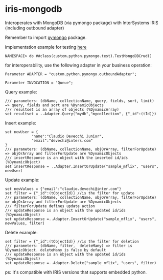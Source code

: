 # iris-mongodb
Interoperates with MongoDB (via pymongo package) with InterSystems IRIS (including outbound adapter)

Remember to import [pymongo](https://docs.intersystems.com/irislatest/csp/docbook/DocBook.UI.Page.cls?KEY=AFL_epython#AFL_epython_pylibrary_install) package.

implementation example for testing [here](/src/test.cls)
```
NAMESPACE> do ##class(custom.python.pymongo.test).TestMongoDBCrud()
```

for interoperability, use the following adapter in your business operation:

```
Parameter ADAPTER = "custom.python.pymongo.outboundAdapter";

Parameter INVOCATION = "Queue";
```

Query example: 
```
/// parameters: (dbName, collectionName, query, fields, sort, limit) => query, fields and sort are %DynamicObjects
/// resultset is an array of objects (%DynamicArray)
set resultset = ..Adapter.Query("mydb","mycollection", {"_id":(tId)})
```

Insert example:
```
set newUser = {
            "name":"Claudio Devecchi Junior",
            "email":"devechi@inters.com"
}
/// parameters: (dbName, collectionName, objOrArray, filterForUpdate) => objOrArray and filterForUpdate are %DynamicObjects
/// insertResponse is an object with the inserted id/ids (%DynamicObject)
set insertResponse = ..Adapter.InsertOrUpdate("sample_mflix", "users", newUser)
```

Update example:
```
set newValues = {"email":"claudio.devechi@inter.com"}
set filter = {"_id":(tObjectId)} //is the filter for update
/// parameters: (dbName, collectionName, objOrArray, filterForUpdate) => objOrArray and filterForUpdate are %DynamicObjects
/// filterForUpdate defines update action
/// updateResponse is an object with the updated id/ids (%DynamicObject)
set updateResponse =..Adapter.InsertOrUpdate("sample_mflix", "users", newValues, filter)
```

Delete example:
```
set filter = {"_id":(tObjectId)} //is the filter for deletion
/// parameters: (dbName, filter,  deleteMany) => filter is %DynamicObject. deleteMany is false by default
/// updateResponse is an object with the updated id/ids (%DynamicObject)
set updateResponse =..Adapter.Delete("sample_mflix", "users", filter)
```

ps: It's compatible with IRIS versions that supports embedded python.
